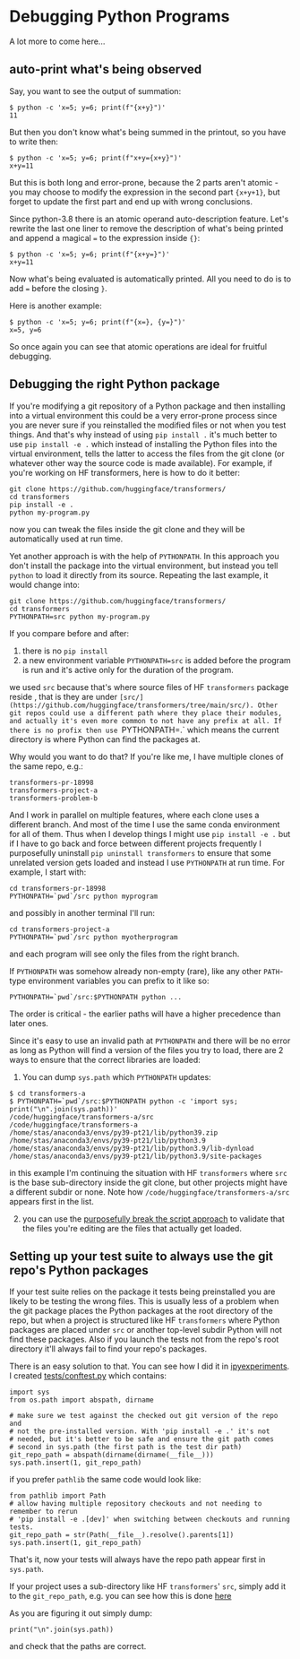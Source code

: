 # Debugging Python Programs

A lot more to come here...


## auto-print what's being observed

Say, you want to see the output of summation:

```
$ python -c 'x=5; y=6; print(f"{x+y}")'
11
```
But then you don't know what's being summed in the printout, so you have to write then:

```
$ python -c 'x=5; y=6; print(f"x+y={x+y}")'
x+y=11
```
But this is both long and error-prone, because the 2 parts aren't atomic - you may choose to modify the expression in the second part `{x+y+1}`, but forget to update the first part and end up with wrong conclusions.

Since python-3.8 there is an atomic operand auto-description feature. Let's rewrite the last one liner to remove the description of what's being printed and append a magical `=` to the expression inside `{}`:
```
$ python -c 'x=5; y=6; print(f"{x+y=}")'
x+y=11
```
Now what's being evaluated is automatically printed. All you need to do is to add `=` before the closing `}`.

Here is another example:
```
$ python -c 'x=5; y=6; print(f"{x=}, {y=}")'
x=5, y=6
```

So once again you can see that atomic operations are ideal for fruitful debugging.


## Debugging the right Python package

If you're modifying a git repository of a Python package and then installing into a virtual environment this could be a very error-prone process since you are never sure if you reinstalled the modified files or not when you test things. And that's why instead of using `pip install .` it's much better to use `pip install -e .` which instead of installing the Python files into the virtual environment, tells the latter to access the files from the git clone (or whatever other way the source code is made available). For example, if you're working on HF transformers, here is how to do it better:
```
git clone https://github.com/huggingface/transformers/
cd transformers
pip install -e .
python my-program.py
```
now you can tweak the files inside the git clone and they will be automatically used at run time.

Yet another approach is with the help of `PYTHONPATH`. In this approach you don't install the package into the virtual environment, but instead you tell `python` to load it directly from its source. Repeating the last example, it would change into:
```
git clone https://github.com/huggingface/transformers/
cd transformers
PYTHONPATH=src python my-program.py
```
If you compare before and after:
1. there is no `pip install`
2. a new environment variable `PYTHONPATH=src` is added before the program is run and it's active only for the duration of the program.

we used `src` because that's where source files of HF `transformers` package reside , that is they are under `[src/](https://github.com/huggingface/transformers/tree/main/src/). Other git repos could use a different path where they place their modules, and actually it's even more common to not have any prefix at all. If there is no profix then use `PYTHONPATH=.` which means the current directory is where Python can find the packages at.

Why would you want to do that? If you're like me, I have multiple clones of the same repo, e.g.:

```
transformers-pr-18998
transformers-project-a
transformers-problem-b
```
And I work in parallel on multiple features, where each clone uses a different branch. And most of the time I use the same conda environment for all of them. Thus when I develop things I might use `pip install -e .` but if I have to go back and force between different projects frequently I purposefully uninstall `pip uninstall transformers` to ensure that some unrelated version gets loaded and instead I use `PYTHONPATH` at run time. For example, I start with:
```
cd transformers-pr-18998
PYTHONPATH=`pwd`/src python myprogram
```

and possibly in another terminal I'll run:

```
cd transformers-project-a
PYTHONPATH=`pwd`/src python myotherprogram
```
and each program will see only the files from the right branch.

If `PYTHONPATH` was somehow already non-empty (rare), like any other `PATH`-type environment variables you can prefix to it like so:
```
PYTHONPATH=`pwd`/src:$PYTHONPATH python ...

```
The order is critical - the earlier paths will have a higher precedence than later ones.

Since it's easy to use an invalid path at `PYTHONPATH` and there will be no error as long as Python will find a version of the files you try to load, there are 2 ways to ensure that the correct libraries are loaded:

1. You can dump `sys.path` which `PYTHONPATH` updates:
```
$ cd transformers-a
$ PYTHONPATH=`pwd`/src:$PYTHONPATH python -c 'import sys; print("\n".join(sys.path))'
/code/huggingface/transformers-a/src
/code/huggingface/transformers-a
/home/stas/anaconda3/envs/py39-pt21/lib/python39.zip
/home/stas/anaconda3/envs/py39-pt21/lib/python3.9
/home/stas/anaconda3/envs/py39-pt21/lib/python3.9/lib-dynload
/home/stas/anaconda3/envs/py39-pt21/lib/python3.9/site-packages
```
in this example I'm continuing the situation with HF `transformers` where `src` is the base sub-directory inside the git clone, but other projects might have a different subdir or none. Note how `/code/huggingface/transformers-a/src` appears first in the list.

2. you can use the [purposefully break the script approach](../methodology#am-i-editing-the-right-file-and-the-right-class) to validate that the files you're editing are the files that actually get loaded.


## Setting up your test suite to always use the git repo's Python packages

If your test suite relies on the package it tests being preinstalled you are likely to be testing the wrong files. This is usually less of a problem when the git package places the Python packages at the root directory of the repo, but when a project is structured like HF `transformers` where Python packages are placed under `src` or another top-level subdir Python will not find these packages. Also if you launch the tests not from the repo's root directory it'll always fail to find your repo's packages.

There is an easy solution to that. You can see how I did it in [ipyexperiments](https://github.com/stas00/ipyexperiments). I created [tests/conftest.py](https://github.com/stas00/ipyexperiments/blob/master/tests/conftest.py) which contains:
```
import sys
from os.path import abspath, dirname

# make sure we test against the checked out git version of the repo and
# not the pre-installed version. With 'pip install -e .' it's not
# needed, but it's better to be safe and ensure the git path comes
# second in sys.path (the first path is the test dir path)
git_repo_path = abspath(dirname(dirname(__file__)))
sys.path.insert(1, git_repo_path)
```
if you prefer `pathlib` the same code would look like:
```
from pathlib import Path
# allow having multiple repository checkouts and not needing to remember to rerun
# 'pip install -e .[dev]' when switching between checkouts and running tests.
git_repo_path = str(Path(__file__).resolve().parents[1])
sys.path.insert(1, git_repo_path)
```

That's it, now your tests will always have the repo path appear first in `sys.path`.

If your project uses a sub-directory like HF `transformers`' `src`, simply add it to the `git_repo_path`, e.g. you can see how this is done [here](https://github.com/huggingface/transformers/blob/6cbc1369a330860c128a1ba365f246751382c9e5/conftest.py#L30-L31)

As you are figuring it out simply dump:
```
print("\n".join(sys.path))
```
and check that the paths are correct.
